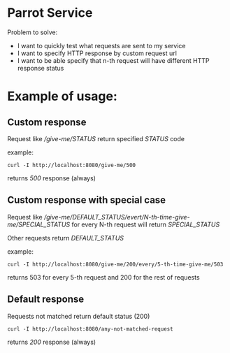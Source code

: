 # Parrot Service

Problem to solve:
* I want to quickly test what requests are sent to my service
* I want to specify HTTP response by custom request url
* I want to be able specify that n-th request will have different HTTP response status

# Example of usage:


## Custom response 
Request like */give-me/STATUS* return specified *STATUS* code

example:
```
curl -I http://localhost:8080/give-me/500
```
returns *500* response (always)

## Custom response with special case
Request like */give-me/DEFAULT_STATUS/evert/N-th-time-give-me/SPECIAL_STATUS* for every N-th request will return *SPECIAL_STATUS*

Other requests return *DEFAULT_STATUS*

example:
```
curl -I http://localhost:8080/give-me/200/every/5-th-time-give-me/503
```
returns 503 for every 5-th request and 200 for the rest of requests

## Default response
Requests not matched return default status (200)
```
curl -I http://localhost:8080/any-not-matched-request
```
returns *200* response (always)
